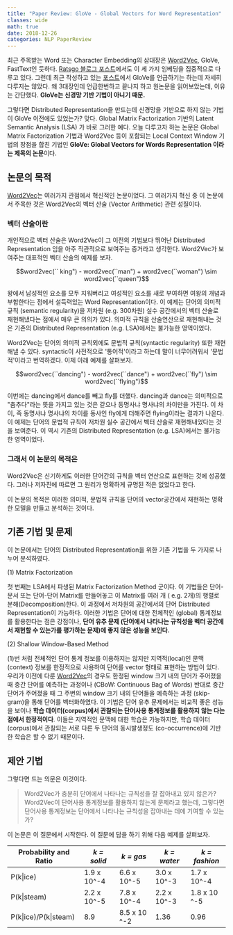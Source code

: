 ```yaml
---
title: "Paper Review: GloVe - Global Vectors for Word Representation"
classes: wide
math: true
date: 2018-12-26
categories: NLP PaperReview
---
```


최근 주목받는 Word 또는 Character Embedding의 삼대장은 [Word2Vec](https://ws-choi.github.io/nlp/deeplearning/paperreview/Paper-Review-Distributed-Representations-ofWords-and-Phrases-and-their-Compositionality/), GloVe, FastText인 듯하다. [Ratsgo 블로그 포스트](https://ratsgo.github.io/from%20frequency%20to%20semantics/2017/03/11/embedding/)에서도 이 세 가지 임베딩을 집중적으로 다루고 있다. 그런데 최근 작성하고 있는 [포스트](https://ws-choi.github.io/nlp/deeplearning/paperreview/Recent-Trends-in-Deep-Learning-Based-Natural-Language/)에서 GloVe를 언급하기는 하는데 자세히 다루지는 않았다. 왜 3대장인데 언급한번하고 끝나지 하고 원논문을 읽어보았는데, 이유는 간단했다. **GloVe는 신경망 기반 기법이 아니기 때문.**

그렇다면 Distributed Representation을 만드는데 신경망을 기반으로 하지 않는 기법이 GloVe 이전에도 있었는가? 맞다. Global Matrix Factorization 기반의 Latent Semantic Analysis (LSA) 가 바로 그러한 예다. 오늘 다루고자 하는 논문은 Global Matrix Factorization 기법과 Word2Vec 등이 포함되는 Local Context Window 기법의 장점을 합친 기법인 **GloVe: Global Vectors for Words Representation 이라는 제목의 논문**이다. 

## 논문의 목적

[Word2Vec](https://ws-choi.github.io/nlp/deeplearning/paperreview/Paper-Review-Distributed-Representations-ofWords-and-Phrases-and-their-Compositionality/)는 여러가지 관점에서 혁신적인 논문이었다. 그 여러가지 혁신 중 이 논문에서 주목한 것은 Word2Vec의 벡터 산술 (Vector Arithmetic) 관련 성질이다. 

### 벡터 산술이란

개인적으로 벡터 산술은 Word2Vec이 그 이전의 기법보다 뛰어난 Distributed Representation 임을 아주 직관적으로 보여주는 증거라고 생각한다. Word2Vec가 보여주는 대표적인 벡터 산술의 예제를 보자.

$$word2vec(`` king") - word2vec(``man") + word2vec(``woman") \sim word2vec(``queen")$$

왕에서 남성적인 요소를 모두 지워버리고 여성적인 요소를 새로 부여하면 여왕의 개념과 부합한다는 점에서 설득력있는 Word Representation이다. 이 예제는 단어의 의미적 규칙 (semantic regularity)을 저차원 (e.g. 300차원) 실수 공간에서의 벡터 산술로 재현해냈다는 점에서 매우 큰 의의가 있다. 의미적 규칙을 산술연산으로 재현해내는 것은 기존의 Distributed Representation (e.g. LSA)에서는 불가능한 영역이었다. 

Word2Vec는 단어의 의미적 규칙외에도 문법적 규칙(syntactic regularity) 또한 재현해낼 수 있다. syntactic이 사전적으로 '통어적'이라고 하는데 말이 너무어려워서 '문법적'이라고 번역하겠다. 이제 아래 예제를 살펴보자.

$$word2vec(``dancing") - word2vec(``dance") + word2vec(``fly") \sim word2vec(``flying")$$

이번에는 dancing에서 dance를 빼고 fly를 더했다. dancing과 dance는 의미적으로 "춤추다"라는 뜻을 가지고 있는 것은 같으나 동명사냐 명사냐의 차이만을 가진다. 이 차이, 즉 동명사냐 명사냐의 차이를 동사인 fly에게 더해주면 flying이라는 결과가 나온다.  이 예제는 단어의 문법적 규칙이 저차원 실수 공간에서 벡터 산술로 재현해내었다는 것을 보여준다. 이 역시 기존의 Distributed Representation (e.g. LSA)에서는 불가능한 영역이었다. 

### 그래서 이 논문의 목적은

Word2Vec은 신기하게도 이러한 단어간의 규칙을 벡터 연산으로 표현하는 것에 성공했다. 그러나 저자진에 따르면 그 원리가 명확하게 규명된 적은 없었다고 한다. 

이 논문의 목적은 이러한 의미적, 문법적 규칙을 단어의 vector공간에서 재현하는 명확한 모델을 만들고 분석하는 것이다. 

## 기존 기법 및 문제

이 논문에서는 단어의 Distributed Representation을 위한 기존 기법을 두 가지로 나누어 분석하였다. 

(1) Matrix Factorization 

첫 번째는 LSA에서 파생된 Matrix Factorization Method 군이다. 이 기법들은 단어-문서 또는 단어-단어 Matrix를 만들어놓고 이 Matrix를 여러 개 ( e.g. 2개)의 행렬로 분해(Decomposition)한다. 이 과정에서 저차원의 공간에서의 단어 Distributed Representation이 가능하다. 이러한 기법은 단어에 대한 전체적인 (global) 통계정보를 활용한다는 점은 강점이나, **단어 유추 문제 (단어에서 나타나는 규칙성을 벡터 공간에서 재현할 수 있는가를 평가하는 문제)에 좋지 않은 성능을 보인다.** 

(2) Shallow Window-Based Method

(1)번 처럼 전체적인 단어 통계 정보를 이용하지는 않지만 지역적(local)인 문맥(context) 정보를 한정적으로 사용하여 단어를 vector 형태로 표현하는 방법이 있다. 우리가 이전에 다룬 [Word2Vec](https://ws-choi.github.io/nlp/deeplearning/paperreview/Paper-Review-Distributed-Representations-ofWords-and-Phrases-and-their-Compositionality/)의 경우도 한정된 window 크기 내의 단어가 주어졌을 때 중간 단어를 예측하는 과정이나 (CBoW: Continuous  Bag of Words) 반대로 중간 단어가 주어졌을 때 그 주변의 window 크기 내의 단어들을 예측하는 과정 (skip-gram)을 통해 단어를 벡터화하였다. 이 기법은 단어 유추 문제에서는 비교적 좋은 성능을 보이나 **학습 데이터(corpus)에서 관찰되는 단어사용 통계정보를 활용하지 않는 다는 점에서 한정적이다**. 이들은 지역적인 문맥에 대한 학습은 가능하지만, 학습 데이터(corpus)에서 관찰되는 서로 다른 두 단어의 동시발생정도 (co-occurrence)에 기반한 학습은 할 수 없기 때문이다. 

## 제안 기법

그렇다면 드는 의문은 이것이다.

>  Word2Vec가 충분히 단어에서 나타나는 규칙성을 잘 잡아내고 있지 않은가? Word2Vec이 단어사용 통계정보를 활용하지 않는게 문제라고 했는데, 그렇다면 단어사용 통계정보는 단어에서 나타나는 규칙성을 잡아내는 데에 기여할 수 있는가?

이 논문은 이 질문에서 시작한다. 이 질문에 답을 하기 위해 다음 예제를 살펴보자. 


| Probability and Ratio  | *k = solid*  |  *k = gas*  | *k = water* | *k = fashion* |
|---|---|---|---|---|
| P(k\|ice)| 1.9 x 10^-4 | 6.6 x 10^-5 | 3.0 x 10^-3 | 1.7 x 10^-4 |
| P(k\|steam)| 2.2 x 10^-5 | 7.8 x 10^-4 | 2.2 x 10^-3 | 1.8 x 10 ^-5 |
| P(k\|ice)/P(k\|steam) | 8.9 | 8.5 x 10 ^-2| 1.36| 0.96 |